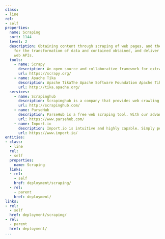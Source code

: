 ```yaml
---
class:
- line
rel:
- self
properties:
  name: Scraping
  sort: 1144
  level: 2
  description: Obtaining content through scraping of web pages, and then allowing
    for the transformation of data and contained obtained, and deliver as simpler
    web APIs.
  tools:
    - name: Scrapy
      description: An open source and collaborative framework for extracting the data you need from websites. In a fast, simple, yet extensible way.
      url: https://scrapy.org/
    - name: Apache Tika
      description: Apache TikaThe Apache Software Foundation Apache Tika - a content analysis toolkit The Apache Tika™ toolkit detects and extracts metadata and text from over a thousand different file types (such as PPT, XLS, and PDF). All of these file types can be parsed through a single interface, making Tika useful for search engine indexing, content analysis, translation, and much more.
      url: http://tika.apache.org/      
  services:
    - name: Scrapinghub
      description: Scrapinghub is a company that provides web crawling solutions, including a platform for running crawlers, a tool for building scrapers visually, data feed providers (DaaS) and a consulting team to help startups and enterprises build and maintain their web crawling infrastructures.
      url: http://scrapinghub.com/
    - name: ParseHub
      description: ParseHub is a free web scraping tool. With our advanced web scraper, extracting data is as easy as clicking the data you need.
      url: https://www.parsehub.com/   
    - name: Import.io
      description: Import.io is intuitive and highly capable. Simply point-and-click to show us the data of interest on a web page. Machine learning based – no coding required
      url: https://www.import.io/       
entities:
- class:
  - line
  rel:
  - self
  properties:
    name: Scraping
  links:
  - rel:
    - self
    href: deployment/scraping/
  - rel:
    - parent
    href: deployment/
links:
- rel:
  - self
  href: deployment/scraping/
- rel:
  - parent
  href: deployment/
...
```

